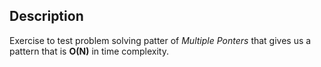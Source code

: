 ## Description

Exercise to test problem solving patter of *Multiple Ponters* that gives us a pattern that is **O(N)** in time complexity.
